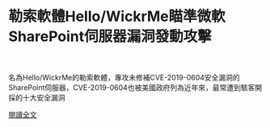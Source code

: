 # 勒索軟體Hello/WickrMe瞄準微軟SharePoint伺服器漏洞發動攻擊

<!--more-->
<!--400-->
<br><br/>
名為Hello/WickrMe的勒索軟體，專攻未修補CVE-2019-0604安全漏洞的SharePoint伺服器，CVE-2019-0604也被美國政府列為近年來，最常遭到駭客開採的十大安全漏洞

[閱讀全文](https://www.facebook.com/172306986151493/posts/3828481310534024/?sfnsn=mo)


